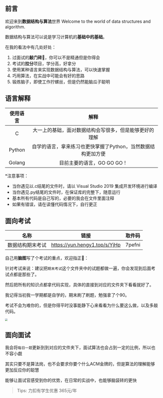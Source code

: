 ## 前言

欢迎来到**数据结构与算法**世界 Welcome to the world of data structures and algorithm.

数据结构与算法可以说是学习计算机的**基础中的基础**。

在我的看法中有几处好处：

1. 过面试的**敲门砖**🧱，你可以不是精通但是你得会
2. 考试的**拉分**项目，学分高，好拿分
3. 使用某种语言来实现数据结构与算法，可以快速掌握
4. 巧用算法，在实战中可能会有好的思路
5. 锻炼脑子，即使工作拧螺丝，但是仍然能脑瓜子聪明

##  语言解释

| 使用语言 |                             解释                             |
| :------: | :----------------------------------------------------------: |
|    C     |    大一上的基础，面对数据结构会写很多，但是能够更好的理解    |
|  Python  | 自学的语言，拿来练习也更快掌握了Python，当然数据结构更加方便 |
|  Golang  |                  目前主要的语言，GO GO GO！                  |

*注意事项：

  - 当你遇见以.c结尾的文件时，请以 Visual Studio 2019 集成开发环境进行编译
  - 当你遇见.py结尾的文件时，在保证库的完整下，随意运行
  - 基本所有代码是自己写的，必要的我会在文件里面注释
  - 如果有错误，请在读懂代码情况下，自行更正

##  面向考试

|       名称       |             链接              | 取件码 |
| :--------------: | :---------------------------: | :----: |
| 数据结构期末考试 | https://yun.hengy1.top/s/YjHp | 7pefni |

自己用**脑图**写了个考试的重点，欢迎指正👏：

针对考试来说：建议把`期末考试`这个文件夹中的试题都做一遍，你会发现到后面考试点都是那些了。

然后把所有的知识点都拿代码实现，具体的直接到对应的文件夹下看看就好了。

我记得当初我一学期都是自学的，期末刷了刷题，勉强拿了个90。

考试不会为难你的，但是你得平时没事能静下心来看看为什么要这么做，以及多敲代码。

<img src="https://img-blog.csdnimg.cn/20210626151416515.png?x-oss-process=image/watermark,type_ZmFuZ3poZW5naGVpdGk,shadow_10,text_aHR0cHM6Ly9ibG9nLmNzZG4ubmV0L3dlaXhpbl81MTQ4NTgwNw==,size_16,color_FFFFFF,t_70#pic_center" style="zoom:50%;" />

## 面向面试

我会将`每日一题`更新到到对应的文件夹下，面试算法也会占到一定的比例，所以也不容小觑

其实只要不是算法岗，也不会要求你要个什么ACM金牌的，但是算法的理解能够更加反应你的聪慧

能够让面试官感受到你的优势，在日常的实战中，也能够脑袋转的更快

> Tips: 力扣有学生优惠 365元/年
